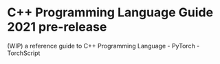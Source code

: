 # C++ Programming Language Guide 2021  pre-release
(WIP) a reference guide to C++ Programming Language - PyTorch - TorchScript 
